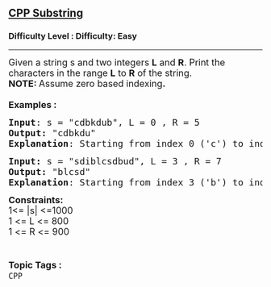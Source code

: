 <h2><a href="https://www.geeksforgeeks.org/problems/cpp-substring/1?page=1&status=unsolved&sortBy=accuracy">CPP Substring</a></h2><h3>Difficulty Level : Difficulty: Easy</h3><hr><div class="problems_problem_content__Xm_eO"><p><span style="font-size: 18px;">Given a string s and two integers <strong>L</strong> and <strong>R</strong>. Print the characters in the range <strong>L</strong> to <strong>R</strong> of the string.<br><strong>NOTE: </strong>Assume zero based indexing<strong>.</strong><br><br><strong>Examples :</strong></span></p>
<pre><span style="font-size: 18px;"><strong>Input</strong>: s = "cdbkdub", L = 0 , R = 5
<strong>Output:</strong>&nbsp;"cdbkdu"&nbsp;
<strong>Explanation</strong>: Starting from index 0 ('c') to index 5 ('u').</span></pre>
<pre><span style="font-size: 18px;"><strong>Input: </strong>s = "sdiblcsdbud", L = 3 , R = 7 <br></span><span style="font-size: 18px;"><strong>Output:&nbsp;</strong>"blcsd" <br><strong>Explanation</strong>: Starting from index 3 ('b') to index 7 ('d').</span></pre>
<p><span style="font-size: 18px;"><strong>Constraints:</strong><br>1&lt;= |s| &lt;=1000<br>1 &lt;= L &lt;= 800<br>1 &lt;= R &lt;= 900</span></p></div><br><p><span style=font-size:18px><strong>Topic Tags : </strong><br><code>CPP</code>&nbsp;